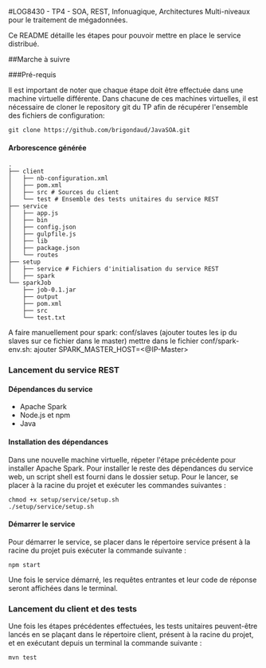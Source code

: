 #LOG8430 - TP4 - SOA, REST, Infonuagique, Architectures Multi-niveaux pour le traitement de mégadonnées.

Ce README détaille les étapes pour pouvoir mettre en place le service distribué.



##Marche à suivre

###Pré-requis

Il est important de noter que chaque étape doit être effectuée dans une machine virtuelle différente.
Dans chacune de ces machines virtuelles, il est nécessaire de cloner le repository git du TP afin de récupérer l'ensemble des fichiers de configuration:
```
git clone https://github.com/brigondaud/JavaSOA.git
```

#### Arborescence générée
```
.
├── client
│   ├── nb-configuration.xml
│   ├── pom.xml
│   ├── src # Sources du client
│   └── test # Ensemble des tests unitaires du service REST
├── service
│   ├── app.js
│   ├── bin
│   ├── config.json
│   ├── gulpfile.js
│   ├── lib
│   ├── package.json
│   └── routes
├── setup
│   ├── service # Fichiers d'initialisation du service REST
│   ├── spark
└── sparkJob
    ├── job-0.1.jar
    ├── output
    ├── pom.xml
    ├── src
    └── test.txt
```

A faire manuellement pour spark:
conf/slaves (ajouter toutes les ip du slaves sur ce fichier dans le master)
mettre dans le fichier conf/spark-env.sh: ajouter SPARK_MASTER_HOST=<@IP-Master>

### Lancement du service REST

#### Dépendances du service
- Apache Spark
- Node.js et npm
- Java

#### Installation des dépendances

Dans une nouvelle machine virtuelle, répeter l'étape précédente pour installer Apache Spark.
Pour installer le reste des dépendances du service web, un script shell est fourni dans le dossier setup. Pour le lancer, se placer à la racine du projet et exécuter les commandes suivantes :
```
chmod +x setup/service/setup.sh
./setup/service/setup.sh
```

#### Démarrer le service
Pour démarrer le service, se placer dans le répertoire service présent à la racine du projet puis exécuter la commande suivante :
```
npm start
```
Une fois le service démarré, les requêtes entrantes et leur code de réponse seront affichées dans le terminal.

### Lancement du client et des tests

Une fois les étapes précédentes effectuées, les tests unitaires peuvent-être lancés en se plaçant dans le répertoire client, présent à la racine du projet, et en exécutant depuis un terminal la commande suivante :
```
mvn test
```
